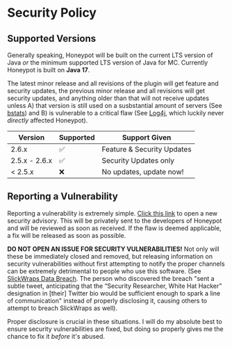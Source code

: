 # Security Policy

## Supported Versions

Generally speaking, Honeypot will be built on the current LTS version of Java *or* the minimum supported LTS version of Java for MC. Currently Honeypot is built on **Java 17**.

The latest minor release and all revisions of the plugin will get feature and security updates, the previous minor release and all revisions will get security updates, and anything older than that will not receive updates unless A) that version is still used on a susbstantial amount of servers (See [bstats](https://bstats.org/plugin/bukkit/Honeypot/15425)) and B) is vulnerable to a critical flaw (See [Log4j](https://en.wikipedia.org/wiki/Log4Shell), which luckily never *directly* affected Honeypot).

| Version       | Supported          | Support Given              |
| ------------- | ------------------ | -------------------------- |
| 2.6.x         | :white_check_mark: | Feature & Security Updates |
| 2.5.x - 2.6.x | :white_check_mark: | Security Updates only      |
| < 2.5.x       | :x:                | No updates, update now!    |



## Reporting a Vulnerability

Reporting a vulnerability is extremely simple. [Click this link](https://github.com/TerrorByteTW/Honeypot/security/advisories/new) to open a new security advisory. This will be privately sent to the developers of Honeypot and will be reviewed as soon as received. If the flaw is deemed applicable, a fix will be released as soon as possible.

**DO NOT OPEN AN ISSUE FOR SECURITY VULNERABILITIES!** Not only will these be immediately closed and removed, but releasing information on security vulnerabilities without first attempting to notify the proper channels can be extremely detrimental to people who use this software. (See [SlickWraps Data Breach](https://web.archive.org/web/20200221151606/https://medium.com/@lynx0x00/i-hacked-slickwraps-this-is-how-8b0806358fbb). The person who discovered the breach "sent a subtle tweet, anticipating that the “Security Researcher, White Hat Hacker” designation in \[their\] Twitter bio would be sufficient enough to spark a line of communication" instead of properly disclosing it, causing others to attempt to breach SlickWraps as well).

Proper disclosure is crucial in these situations. I will do my absolute best to ensure security vulnerabilities are fixed, but doing so properly gives me the chance to fix it *before* it's abused.
